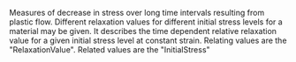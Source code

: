 ﻿Measures of decrease in stress over long time intervals resulting from plastic flow. Different relaxation values for different initial stress levels for a material may be given. It describes the time dependent relative relaxation value for a given initial stress level at constant strain.
Relating values are the "RelaxationValue". Related values are the "InitialStress"